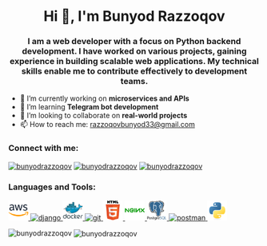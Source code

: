 <h1 align="center">Hi 👋, I'm Bunyod Razzoqov</h1>
<h3 align="center">I am a web developer with a focus on Python backend development. I have worked on various projects, gaining experience in building scalable web applications. My technical skills enable me to contribute effectively to development teams.</h3>

- 🔭 I’m currently working on **microservices and APIs**
- 🌱 I’m learning **Telegram bot development**
- 👯 I’m looking to collaborate on **real-world projects**
- 📫 How to reach me: [razzoqovbunyod33@gmail.com](mailto:razzoqovbunyod33@gmail.com)

<h3 align="left">Connect with me:</h3>
<p align="left">
    <a href="https://linkedin.com/in/bunyodrazzoqov" target="_blank"><img align="center" src="https://raw.githubusercontent.com/rahuldkjain/github-profile-readme-generator/master/src/images/icons/Social/linked-in-alt.svg" alt="bunyodrazzoqov" height="30" width="40" /></a>
    <a href="https://www.leetcode.com/bunyodrazzoqov" target="_blank"><img align="center" src="https://raw.githubusercontent.com/rahuldkjain/github-profile-readme-generator/master/src/images/icons/Social/leet-code.svg" alt="bunyodrazzoqov" height="30" width="40" /></a>
    <a href="https://www.instagram.com/razzakoff_0926/" target="_blank"><img align="center" src="https://raw.githubusercontent.com/rahuldkjain/github-profile-readme-generator/master/src/images/icons/Social/instagram.svg" alt="bunyodrazzoqov" height="30" width="40" /></a>
</p>

<h3 align="left">Languages and Tools:</h3>
<p align="left"> 
    <a href="https://aws.amazon.com" target="_blank"><img src="https://raw.githubusercontent.com/devicons/devicon/master/icons/amazonwebservices/amazonwebservices-original-wordmark.svg" alt="aws" width="40" height="40"/> </a> 
    <a href="https://www.djangoproject.com/" target="_blank"><img src="https://cdn.worldvectorlogo.com/logos/django.svg" alt="django" width="40" height="40"/> </a> 
    <a href="https://www.docker.com/" target="_blank"><img src="https://raw.githubusercontent.com/devicons/devicon/master/icons/docker/docker-original-wordmark.svg" alt="docker" width="40" height="40"/> </a> 
    <a href="https://git-scm.com/" target="_blank"><img src="https://www.vectorlogo.zone/logos/git-scm/git-scm-icon.svg" alt="git" width="40" height="40"/> </a> 
    <a href="https://www.w3.org/html/" target="_blank"><img src="https://raw.githubusercontent.com/devicons/devicon/master/icons/html5/html5-original-wordmark.svg" alt="html5" width="40" height="40"/> </a> 
    <a href="https://www.nginx.com" target="_blank"><img src="https://raw.githubusercontent.com/devicons/devicon/master/icons/nginx/nginx-original.svg" alt="nginx" width="40" height="40"/> </a> 
    <a href="https://www.postgresql.org" target="_blank"><img src="https://raw.githubusercontent.com/devicons/devicon/master/icons/postgresql/postgresql-original-wordmark.svg" alt="postgresql" width="40" height="40"/> </a> 
    <a href="https://postman.com" target="_blank"><img src="https://www.vectorlogo.zone/logos/getpostman/getpostman-icon.svg" alt="postman" width="40" height="40"/> </a> 
    <a href="https://www.python.org" target="_blank"><img src="https://raw.githubusercontent.com/devicons/devicon/master/icons/python/python-original.svg" alt="python" width="40" height="40"/> </a> 
</p>

<p><img align="left" src="https://github-readme-stats.vercel.app/api/top-langs?username=BunyodRazzoqov&show_icons=true&locale=en&layout=compact" alt="bunyodrazzoqov" /></p>

<p>&nbsp;<img align="center" src="https://github-readme-stats.vercel.app/api?username=BunyodRazzoqov&show_icons=true&locale=en" alt="bunyodrazzoqov" /></p>
